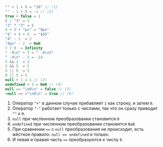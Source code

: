 

```js no-beautify
"" + 1 + 0 = "10" // (1)
"" - 1 + 0 = -1 // (2)
true + false = 1
6 / "3" = 2
"2" * "3" = 6
4 + 5 + "px" = "9px"
"$" + 4 + 5  = "$45"
"4" - 2  = 2
"4px" - 2  = NaN
7 / 0  = Infinity
" -9\n" + 5 = " -9\n5"
" -9\n" - 5 = -14
5 && 2  = 2
2 && 5  = 5
5 || 0  = 5
0 || 5 = 5
null + 1 = 1 // (3)
undefined + 1 = NaN // (4)
null == "\n0\n" = false // (5)
+null == +"\n0\n" = true // (6)
```

1. Оператор `"+"` в данном случае прибавляет `1` как строку, и затем `0`.
2. Оператор `"-"` работает только с числами, так что он сразу приводит `""` к `0`.
3. `null` при численном преобразовании становится `0`
4. `undefined` при численном преобразовании становится `NaN`
5. При сравнении `==` с `null` преобразования не происходит, есть жёсткое правило: `null == undefined` и только.
6. И левая и правая часть `==` преобразуются к числу `0`.
